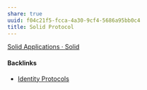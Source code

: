 ```yaml
---
share: true
uuid: f04c21f5-fcca-4a30-9cf4-5686a95bb0c4
title: Solid Protocol
---
```

[Solid Applications · Solid](https://solidproject.org/apps#project-management)

#### Backlinks

* [Identity Protocols](/197d37c9-dd58-4222-8c98-9f63c043a77b)